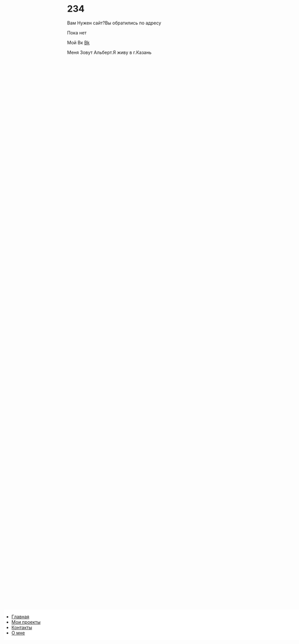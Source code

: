 
<html>
<head>
	<meta charset="utf-8">
	<link rel="stylesheet" type="text/css" href="style.css">
	<titleСайт Альберта</title>
</head>
<body>
	<h1>234</h1>
<div 
style="
position: absolute;
top: 50vh;
left:3vw;
background: #ffffff;
width: 32vh;
height:10vw;
" 
>
<ul class="menu-3">
   <li><a href="#" onclick="document.getElementById('lol').style.display='block'">Главная</a></li>
   <li><a href="#" onclick="document.getElementById('kek').style.display='block'">Мои проекты</a></li>
   <li><a href="#" onclick="document.getElementById('z1').style.display='block'">Контакты</a></li>
   <li><a href="#" onclick="document.getElementById('z2').style.display='block'">О мне</a></li>
</ul>
</div>
<p id="lol">Вам Нужен сайт?Вы обратились по адресу</p>

<p id="kek">Пока нет</p>

<p id="z1">Мой Вк <a href="https://vk.com/id215127522">Bk</a></p>

<p id="z2">Меня Зовут Альберт.Я живу в г.Казань</p>

</body>
</html>

